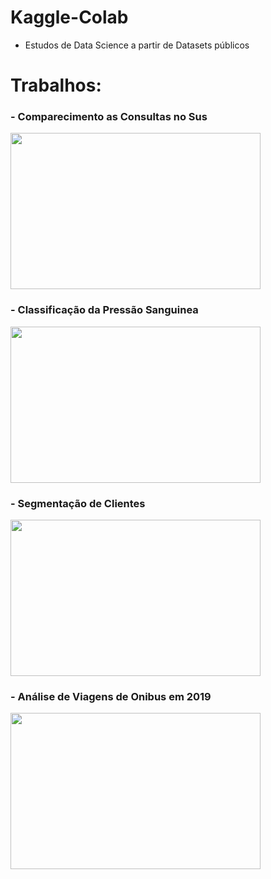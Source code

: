 # Kaggle-Colab
- Estudos de Data Science a partir de Datasets públicos
# Trabalhos:



### - Comparecimento as Consultas no Sus
<img src='https://drive.google.com/uc?id=1Pai_V2a3j1p46uKncPWcHtHjZNyxf4hf' width="400" height="250">

### - Classificação da Pressão Sanguinea
<img src="https://drive.google.com/uc?id=1KkJS_A5xUE17-oUQ6UfQ29d22ZJFRB4c" width="400" height="250">

### - Segmentação de Clientes
<img src="https://drive.google.com/uc?id=1A2XlJcv6Erj6H4xR0yMhVjynEAIbwTDT" width="400" height="250">

### - Análise de Viagens de Onibus em 2019
<img src='https://drive.google.com/uc?id=119CJM4EnZ5XDikTz6_evjINNJBz9pt_2' width="400" height="250">






